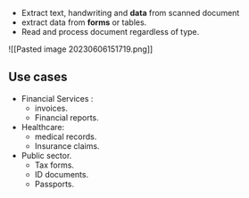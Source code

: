 
- Extract text, handwriting and **data** from scanned document
- extract data from **forms** or tables.
- Read and process document regardless of type.

![[Pasted image 20230606151719.png]]

## Use cases
- Financial Services :
	- invoices.
	- Financial reports.
- Healthcare:
	- medical records.
	- Insurance claims.
- Public sector.
	- Tax forms.
	- ID documents.
	- Passports.